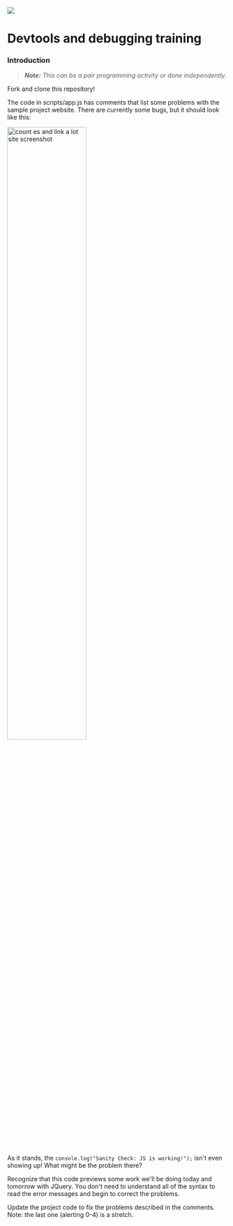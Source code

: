 <!--
Creator: <Cory Fauver>
Market: SF
-->

![](https://ga-dash.s3.amazonaws.com/production/assets/logo-9f88ae6c9c3871690e33280fcf557f33.png)

# Devtools and debugging training

### Introduction

> ***Note:*** *This can be a pair programming activity or done independently.*

Fork and clone this repository!

The code in scripts/app.js has comments that list some problems with the sample project website. There are currently some bugs, but it should look like this:

<img src="img/result.png" width="60%" alt="count es and link a lot site screenshot">

As it stands, the `console.log("Sanity Check: JS is working!");` isn't even showing up! What might be the problem there?

Recognize that this code previews some work we'll be doing today and tomorrow with JQuery. You don't need to understand all of the syntax to read the error messages and begin to correct the problems.

Update the project code to fix the problems described in the comments. Note: the last one (alerting 0-4) is a stretch.
